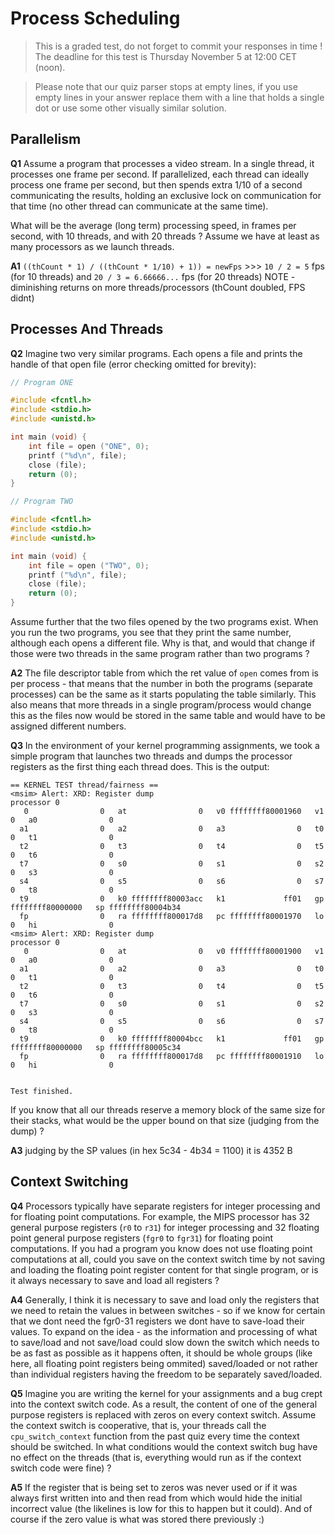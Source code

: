 # Process Scheduling

> This is a graded test, do not forget to commit your responses in time !
> The deadline for this test is Thursday November 5 at 12:00 CET (noon).

> Please note that our quiz parser stops at empty lines, if you use empty lines in your answer
> replace them with a line that holds a single dot or use some other visually similar solution.


## Parallelism

**Q1** Assume a program that processes a video stream.
In a single thread, it processes one frame per second.
If parallelized, each thread can ideally process one frame per second,
but then spends extra 1/10 of a second communicating the results,
holding an exclusive lock on communication for that time
(no other thread can communicate at the same time).

What will be the average (long term) processing speed, in frames per second, with 10 threads, and with 20 threads ?
Assume we have at least as many processors as we launch threads.

**A1** `((thCount * 1) / ((thCount * 1/10) + 1)) = newFps` >>> `10 / 2 = 5` fps (for 10 threads) and `20 / 3 = 6.66666...` fps (for 20 threads) NOTE - diminishing returns on more threads/processors (thCount doubled, FPS didnt)


## Processes And Threads

**Q2** Imagine two very similar programs. Each opens a file and prints the handle of that open file
(error checking omitted for brevity):

```c
// Program ONE

#include <fcntl.h>
#include <stdio.h>
#include <unistd.h>

int main (void) {
    int file = open ("ONE", 0);
    printf ("%d\n", file);
    close (file);
    return (0);
}
```

```c
// Program TWO

#include <fcntl.h>
#include <stdio.h>
#include <unistd.h>

int main (void) {
    int file = open ("TWO", 0);
    printf ("%d\n", file);
    close (file);
    return (0);
}
```

Assume further that the two files opened by the two programs exist.
When you run the two programs, you see that they print the same number, although each opens a different file.
Why is that, and would that change if those were two threads in the same program rather than two programs ?

**A2** The file descriptor table from which the ret value of `open` comes from is per process - that means that the number in both the programs (separate processes) can be the same as it starts populating the table similarly. This also means that more threads in a single program/process would change this as the files now would be stored in the same table and would have to be assigned different numbers.


**Q3** In the environment of your kernel programming assignments,
we took a simple program that launches two threads and
dumps the processor registers as the first thing
each thread does. This is the output:

```
== KERNEL TEST thread/fairness ==
<msim> Alert: XRD: Register dump
processor 0
   0                0   at                0   v0 ffffffff80001960   v1                0   a0                0
  a1                0   a2                0   a3                0   t0                0   t1                0
  t2                0   t3                0   t4                0   t5                0   t6                0
  t7                0   s0                0   s1                0   s2                0   s3                0
  s4                0   s5                0   s6                0   s7                0   t8                0
  t9                0   k0 ffffffff80003acc   k1             ff01   gp ffffffff80000000   sp ffffffff80004b34
  fp                0   ra ffffffff800017d8   pc ffffffff80001970   lo                0   hi                0
<msim> Alert: XRD: Register dump
processor 0
   0                0   at                0   v0 ffffffff80001900   v1                0   a0                0
  a1                0   a2                0   a3                0   t0                0   t1                0
  t2                0   t3                0   t4                0   t5                0   t6                0
  t7                0   s0                0   s1                0   s2                0   s3                0
  s4                0   s5                0   s6                0   s7                0   t8                0
  t9                0   k0 ffffffff80004bcc   k1             ff01   gp ffffffff80000000   sp ffffffff80005c34
  fp                0   ra ffffffff800017d8   pc ffffffff80001910   lo                0   hi                0


Test finished.
```

If you know that all our threads reserve a memory block of the same size for their stacks,
what would be the upper bound on that size (judging from the dump) ?

**A3** judging by the SP values (in hex 5c34 - 4b34 = 1100) it is 4352 B


## Context Switching

**Q4** Processors typically have separate registers for integer processing and for floating point computations.
For example, the MIPS processor has 32 general purpose registers (`r0` to `r31`) for integer processing
and 32 floating point general purpose registers (`fgr0` to `fgr31`) for floating point computations.
If you had a program you know does not use floating point computations at all, could you save
on the context switch time by not saving and loading the floating point register content
for that single program, or is it always necessary to save and load all registers ?

**A4** Generally, I think it is necessary to save and load only the registers that we need to retain the values in between switches - so if we know for certain that we dont need the fgr0-31 registers we dont have to save-load their values. To expand on the idea - as the information and processing of what to save/load and not save/load could slow down the switch which needs to be as fast as possible as it happens often, it should be whole groups (like here, all floating point registers being ommited) saved/loaded or not rather than individual registers having the freedom to be separately saved/loaded.


**Q5** Imagine you are writing the kernel for your assignments and a bug crept into the context switch code.
As a result, the content of one of the general purpose registers is replaced with zeros on every context switch.
Assume the context switch is cooperative, that is, your threads call the `cpu_switch_context` function from the past
quiz every time the context should be switched. In what conditions would the context switch bug have no effect
on the threads (that is, everything would run as if the context switch code were fine) ?

**A5** If the register that is being set to zeros was never used or if it was always first written into and then read from which would hide the initial incorrect value (the likelines is low for this to happen but it could). And of course if the zero value is what was stored there previously :)

